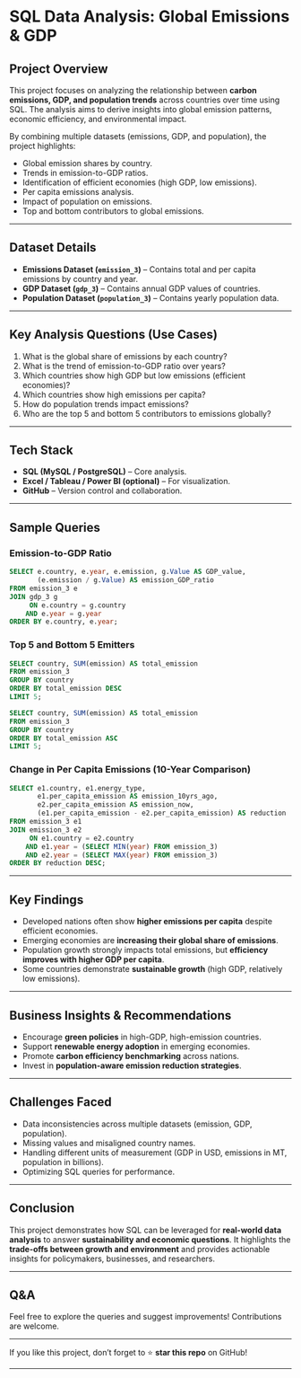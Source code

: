 # SQL Data Analysis: Global Emissions & GDP

## Project Overview

This project focuses on analyzing the relationship between **carbon emissions, GDP, and population trends** across countries over time using SQL. The analysis aims to derive insights into global emission patterns, economic efficiency, and environmental impact.

By combining multiple datasets (emissions, GDP, and population), the project highlights:

* Global emission shares by country.
* Trends in emission-to-GDP ratios.
* Identification of efficient economies (high GDP, low emissions).
* Per capita emissions analysis.
* Impact of population on emissions.
* Top and bottom contributors to global emissions.

---

## Dataset Details

* **Emissions Dataset (`emission_3`)** – Contains total and per capita emissions by country and year.
* **GDP Dataset (`gdp_3`)** – Contains annual GDP values of countries.
* **Population Dataset (`population_3`)** – Contains yearly population data.

---

## Key Analysis Questions (Use Cases)

1. What is the global share of emissions by each country?
2. What is the trend of emission-to-GDP ratio over years?
3. Which countries show high GDP but low emissions (efficient economies)?
4. Which countries show high emissions per capita?
5. How do population trends impact emissions?
6. Who are the top 5 and bottom 5 contributors to emissions globally?

---

## Tech Stack

* **SQL (MySQL / PostgreSQL)** – Core analysis.
* **Excel / Tableau / Power BI (optional)** – For visualization.
* **GitHub** – Version control and collaboration.

---

## Sample Queries

### Emission-to-GDP Ratio

```sql
SELECT e.country, e.year, e.emission, g.Value AS GDP_value, 
       (e.emission / g.Value) AS emission_GDP_ratio
FROM emission_3 e
JOIN gdp_3 g 
     ON e.country = g.country 
    AND e.year = g.year
ORDER BY e.country, e.year;
```

### Top 5 and Bottom 5 Emitters

```sql
SELECT country, SUM(emission) AS total_emission
FROM emission_3
GROUP BY country
ORDER BY total_emission DESC
LIMIT 5;

SELECT country, SUM(emission) AS total_emission
FROM emission_3
GROUP BY country
ORDER BY total_emission ASC
LIMIT 5;
```

### Change in Per Capita Emissions (10-Year Comparison)

```sql
SELECT e1.country, e1.energy_type,
       e1.per_capita_emission AS emission_10yrs_ago,
       e2.per_capita_emission AS emission_now,
       (e1.per_capita_emission - e2.per_capita_emission) AS reduction
FROM emission_3 e1
JOIN emission_3 e2
     ON e1.country = e2.country
    AND e1.year = (SELECT MIN(year) FROM emission_3)
    AND e2.year = (SELECT MAX(year) FROM emission_3)
ORDER BY reduction DESC;
```

---

## Key Findings

* Developed nations often show **higher emissions per capita** despite efficient economies.
* Emerging economies are **increasing their global share of emissions**.
* Population growth strongly impacts total emissions, but **efficiency improves with higher GDP per capita**.
* Some countries demonstrate **sustainable growth** (high GDP, relatively low emissions).

---

## Business Insights & Recommendations

* Encourage **green policies** in high-GDP, high-emission countries.
* Support **renewable energy adoption** in emerging economies.
* Promote **carbon efficiency benchmarking** across nations.
* Invest in **population-aware emission reduction strategies**.

---

## Challenges Faced

* Data inconsistencies across multiple datasets (emission, GDP, population).
* Missing values and misaligned country names.
* Handling different units of measurement (GDP in USD, emissions in MT, population in billions).
* Optimizing SQL queries for performance.

---

## Conclusion

This project demonstrates how SQL can be leveraged for **real-world data analysis** to answer **sustainability and economic questions**. It highlights the **trade-offs between growth and environment** and provides actionable insights for policymakers, businesses, and researchers.

---

## Q\&A

Feel free to explore the queries and suggest improvements! Contributions are welcome.

---

If you like this project, don’t forget to ⭐ **star this repo** on GitHub!

---
